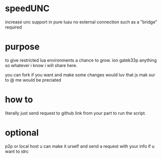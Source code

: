 # speedUNC

increase unc support in pure luau no external connection such as a "bridge" required

# purpose

to give restricted lua environments a chance to grow. ion gatek33p anything so whatever i know i will share here. 

you can fork if you want and make some changes would luv that js mak sur to @ me would be preciated

# how to

literally just send request to github link from your part to run the script. 

# optional

p2p or local host u can make it urself and send a request with your info if u want to idrc 

